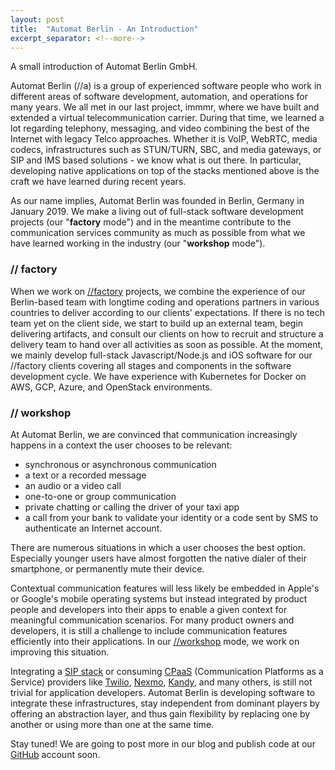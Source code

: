 ```yaml
---
layout: post
title:  "Automat Berlin - An Introduction"
excerpt_separator: <!--more-->
---
```


A small introduction of Automat Berlin GmbH.

<!--more-->

Automat Berlin (//a) is a group of experienced software people who work in different areas of software development, automation, and operations for many years. We all met in our last project, immmr, where we have built and extended a virtual telecommunication carrier. During that time, we learned a lot regarding telephony, messaging, and video combining the best of the Internet with legacy Telco approaches. Whether it is VoIP, WebRTC, media codecs, infrastructures such as STUN/TURN, SBC, and media gateways, or SIP and IMS based solutions - we know what is out there.  In particular,  developing native applications on top of the stacks mentioned above is the craft we have learned during recent years.

As our name implies, Automat Berlin was founded in Berlin, Germany in January 2019. We make a living out of full-stack software development projects (our "**factory** mode") and in the meantime contribute to the communication services community as much as possible from what we have learned working in the industry (our "**workshop** mode").

### // factory

When we work on [//factory](https://automat.berlin/#factory) projects, we combine the experience of our Berlin-based team with longtime coding and operations partners in various countries to deliver according to our clients' expectations. If there is no tech team yet on the client side, we start to build up an external team, begin delivering artifacts, and consult our clients on how to recruit and structure a delivery team to hand over all activities as soon as possible. At the moment, we mainly develop full-stack Javascript/Node.js and iOS software for our //factory clients covering all stages and components in the software development cycle. We have experience with Kubernetes for Docker on AWS, GCP, Azure, and OpenStack environments.

### // workshop

At Automat Berlin, we are convinced that communication increasingly happens in a context the user chooses to be relevant:

- synchronous or asynchronous communication
- a text or a recorded message
- an audio or a video call
- one-to-one or group communication
- private chatting or calling the driver of your taxi app
- a call from your bank to validate your identity or a code sent by SMS to authenticate an Internet account.

There are numerous situations in which a user chooses the best option. Especially younger users have almost forgotten the native dialer of their smartphone, or permanently mute their device.

Contextual communication features will less likely be embedded in Apple's or Google's mobile operating systems but instead integrated by product people and developers into their apps to enable a given context for meaningful communication scenarios. For many product owners and developers, it is still a challenge to include communication features efficiently into their applications. In our [//workshop](https://automat.berlin/#workshop) mode, we work on improving this situation.

Integrating a [SIP stack](https://en.wikipedia.org/wiki/List_of_SIP_software) or consuming [CPaaS](http://alanquayle.com/2019/05/cpaas-segmentation/) (Communication Platforms as a Service) providers like [Twilio](https://www.twilio.com/), [Nexmo](https://www.nexmo.com/), [Kandy](https://www.kandy.io/), and many others, is still not trivial for application developers. Automat Berlin is developing software to integrate these infrastructures, stay independent from dominant players by offering an abstraction layer, and thus gain flexibility by replacing one by another or using more than one at the same time.

Stay tuned! We are going to post more in our blog and publish code at our [GitHub](https://github.com/automat-berlin) account soon.
